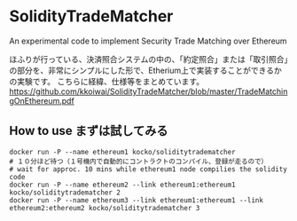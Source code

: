 # SolidityTradeMatcher
An experimental code to implement Security Trade Matching over Ethereum

ほふりが行っている、決済照合システムの中の、「約定照合」または「取引照合」の部分を、非常にシンプルにした形で、Etherium上で実装することができるかの実験です。
こちらに経緯、仕様等をまとめています。
https://github.com/kkoiwai/SolidityTradeMatcher/blob/master/TradeMatchingOnEthereum.pdf

## How to use まずは試してみる

    docker run -P --name ethereum1 kocko/soliditytradematcher
    # １０分ほど待つ（１号機内で自動的にコントラクトのコンパイル、登録が走るので）
    # wait for approc. 10 mins while ethereum1 node compilies the solidity code
    docker run -P --name ethereum2 --link ethereum1:ethereum1 kocko/soliditytradematcher 2
    docker run -P --name ethereum3 --link ethereum1:ethereum1 --link ethereum2:ethereum2 kocko/soliditytradematcher 3
